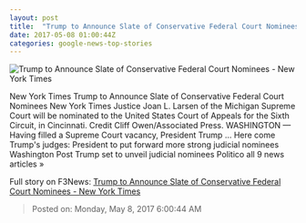 ```yaml
---
layout: post
title:  "Trump to Announce Slate of Conservative Federal Court Nominees - New York Times"
date: 2017-05-08 01:00:44Z
categories: google-news-top-stories
---
```


![Trump to Announce Slate of Conservative Federal Court Nominees - New York Times](https://static01.nyt.com/images/2017/05/08/us/08courts-mobile/08courts-mobile-facebookJumbo.jpg)

New York Times Trump to Announce Slate of Conservative Federal Court Nominees New York Times Justice Joan L. Larsen of the Michigan Supreme Court will be nominated to the United States Court of Appeals for the Sixth Circuit, in Cincinnati. Credit Cliff Owen/Associated Press. WASHINGTON — Having filled a Supreme Court vacancy, President Trump ... Here come Trump's judges: President to put forward more strong judicial nominees Washington Post Trump set to unveil judicial nominees Politico all 9 news articles »


Full story on F3News: [Trump to Announce Slate of Conservative Federal Court Nominees - New York Times](http://www.f3nws.com/n/gDRqME)

> Posted on: Monday, May 8, 2017 6:00:44 AM
